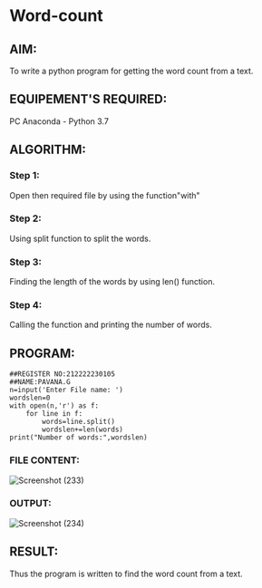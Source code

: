 # Word-count
## AIM:
To write a python program for getting the word count from a text.
## EQUIPEMENT'S REQUIRED: 
PC
Anaconda - Python 3.7
## ALGORITHM: 
### Step 1: 
Open then required file by using the function"with"
### Step 2: 
 Using split function to split the words.
### Step 3: 
Finding the length of the words by using len() function.
### Step 4:  
Calling the function and printing the number of words.

## PROGRAM:
```
##REGISTER NO:212222230105
##NAME:PAVANA.G
n=input('Enter File name: ')
wordslen=0
with open(n,'r') as f:
    for line in f:
        words=line.split()
        wordslen+=len(words)
print("Number of words:",wordslen)
```
### FILE CONTENT:
![Screenshot (233)](https://github.com/gpavana/Word-count/assets/118787343/58ceb62b-e853-44e0-9812-f2719673dedf)
### OUTPUT:
![Screenshot (234)](https://github.com/gpavana/Word-count/assets/118787343/a1f02d0e-d246-4861-b8a3-3b4e42303115)

## RESULT:
Thus the program is written to find the word count from a text.
